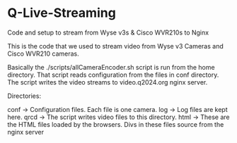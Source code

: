 # Q-Live-Streaming
Code and setup to stream from Wyse v3s &amp; Cisco WVR210s to Nginx

This is the code that we used to stream video from Wyse v3 Cameras and 
Cisco WVR210 cameras.

Basically the ./scripts/allCameraEncoder.sh script is run from the home directory.   That script 
reads configuration from the files in conf directory.   The script writes 
the video streams to video.q2024.org nginx server.

Directories:

conf -> Configuration files.  Each file is one camera.
log -> Log files are kept here.
qrcd -> The script writes video files to this directory.
html -> These are the HTML files loaded by the browsers.  Divs in these 
        files source from the nginx server

